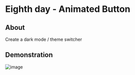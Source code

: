 # Eighth day - Animated Button

## About

Create a dark mode / theme switcher

## Demonstration

![image](theme_switcher.gif)
